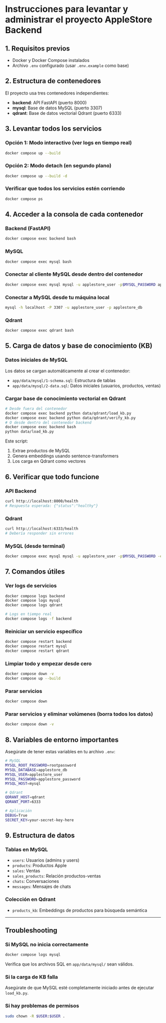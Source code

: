 # Instrucciones para levantar y administrar el proyecto AppleStore Backend

## 1. Requisitos previos
- Docker y Docker Compose instalados
- Archivo `.env` configurado (usar `.env.example` como base)

## 2. Estructura de contenedores
El proyecto usa tres contenedores independientes:
- **backend**: API FastAPI (puerto 8000)
- **mysql**: Base de datos MySQL (puerto 3307)
- **qdrant**: Base de datos vectorial Qdrant (puerto 6333)

## 3. Levantar todos los servicios

### Opción 1: Modo interactivo (ver logs en tiempo real)
```bash
docker compose up --build
```

### Opción 2: Modo detach (en segundo plano)
```bash
docker compose up --build -d
```

### Verificar que todos los servicios estén corriendo
```bash
docker compose ps
```

## 4. Acceder a la consola de cada contenedor

### Backend (FastAPI)
```bash
docker compose exec backend bash
```

### MySQL
```bash
docker compose exec mysql bash
```

### Conectar al cliente MySQL desde dentro del contenedor
```bash
docker compose exec mysql mysql -u applestore_user -p$MYSQL_PASSWORD applestore_db
```

### Conectar a MySQL desde tu máquina local
```bash
mysql -h localhost -P 3307 -u applestore_user -p applestore_db
```

### Qdrant
```bash
docker compose exec qdrant bash
```

## 5. Carga de datos y base de conocimiento (KB)

### Datos iniciales de MySQL
Los datos se cargan automáticamente al crear el contenedor:
- `app/data/mysql/1-schema.sql`: Estructura de tablas
- `app/data/mysql/2-data.sql`: Datos iniciales (usuarios, productos, ventas)

### Cargar base de conocimiento vectorial en Qdrant
```bash
# Desde fuera del contenedor
docker compose exec backend python data/qdrant/load_kb.py
docker compose exec backend python data/qdrant/verify_kb.py
# O desde dentro del contenedor backend
docker compose exec backend bash
python data/load_kb.py
```

Este script:
1. Extrae productos de MySQL
2. Genera embeddings usando sentence-transformers
3. Los carga en Qdrant como vectores

## 6. Verificar que todo funcione

### API Backend
```bash
curl http://localhost:8000/health
# Respuesta esperada: {"status":"healthy"}
```

### Qdrant
```bash
curl http://localhost:6333/health
# Debería responder sin errores
```

### MySQL (desde terminal)
```bash
docker compose exec mysql mysql -u applestore_user -p$MYSQL_PASSWORD -e "USE applestore_db; SELECT COUNT(*) FROM products;"
```

## 7. Comandos útiles

### Ver logs de servicios
```bash
docker compose logs backend
docker compose logs mysql
docker compose logs qdrant

# Logs en tiempo real
docker compose logs -f backend
```

### Reiniciar un servicio específico
```bash
docker compose restart backend
docker compose restart mysql
docker compose restart qdrant
```

### Limpiar todo y empezar desde cero
```bash
docker compose down -v
docker compose up --build
```

### Parar servicios
```bash
docker compose down
```

### Parar servicios y eliminar volúmenes (borra todos los datos)
```bash
docker compose down -v
```

## 8. Variables de entorno importantes

Asegúrate de tener estas variables en tu archivo `.env`:

```bash
# MySQL
MYSQL_ROOT_PASSWORD=rootpassword
MYSQL_DATABASE=applestore_db
MYSQL_USER=applestore_user
MYSQL_PASSWORD=applestore_password
MYSQL_HOST=mysql

# Qdrant
QDRANT_HOST=qdrant
QDRANT_PORT=6333

# Aplicación
DEBUG=True
SECRET_KEY=your-secret-key-here
```

## 9. Estructura de datos

### Tablas en MySQL
- `users`: Usuarios (admins y users)
- `products`: Productos Apple
- `sales`: Ventas
- `sales_products`: Relación productos-ventas
- `chats`: Conversaciones
- `messages`: Mensajes de chats

### Colección en Qdrant
- `products_kb`: Embeddings de productos para búsqueda semántica

---

## Troubleshooting

### Si MySQL no inicia correctamente
```bash
docker compose logs mysql
```
Verifica que los archivos SQL en `app/data/mysql/` sean válidos.

### Si la carga de KB falla
Asegúrate de que MySQL esté completamente iniciado antes de ejecutar `load_kb.py`.

### Si hay problemas de permisos
```bash
sudo chown -R $USER:$USER .
```
